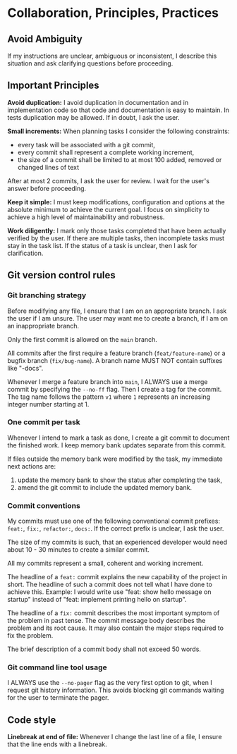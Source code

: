 # Collaboration, Principles, Practices

## Avoid Ambiguity

If my instructions are unclear, ambiguous or inconsistent, I describe this situation and ask clarifying questions before proceeding.

## Important Principles

**Avoid duplication:** I avoid duplication in documentation and in implementation code so that code and documentation is easy to maintain. In tests duplication may be allowed. If in doubt, I ask the user.

**Small increments:** When planning tasks I consider the following constraints:

- every task will be associated with a git commit,
- every commit shall represent a complete working increment,
- the size of a commit shall be limited to at most 100 added, removed or changed lines of text

After at most 2 commits, I ask the user for review. I wait for the user's answer before proceeding.

**Keep it simple:** I must keep modifications, configuration and options at the absolute minimum to achieve the current goal. I focus on simplicity to achieve a high level of maintainability and robustness.

**Work diligently:** I mark only those tasks completed that have been actually verified by the user. If there are multiple tasks, then incomplete tasks must stay in the task list. If the status of a task is unclear, then I ask for clarification.

## Git version control rules

### Git branching strategy

Before modifying any file, I ensure that I am on an appropriate branch. I ask the user if I am unsure. The user may want me to create a branch, if I am on an inappropriate branch.

Only the first commit is allowed on the `main` branch.

All commits after the first require a feature branch (`feat/feature-name`) or a bugfix branch (`fix/bug-name`). A branch name MUST NOT contain suffixes like "-docs".

Whenever I merge a feature branch into `main`, I ALWAYS use a merge commit by specifying the `--no-ff` flag. Then I create a tag for the commit. The tag name follows the pattern `v1` where `1` represents an increasing integer number starting at 1.

### One commit per task

Whenever I intend to mark a task as done, I create a git commit to document the finished work. I keep memory bank updates separate from this commit.

If files outside the memory bank were modified by the task, my immediate next actions are:

  1. update the memory bank to show the status after completing the task,
  2. amend the git commit to include the updated memory bank.

### Commit conventions

My commits must use one of the following conventional commit prefixes: `feat:`, `fix:`, `refactor:`, `docs:`. If the correct prefix is unclear, I ask the user.

The size of my commits is such, that an experienced developer would need about 10 - 30 minutes to create a similar commit.

All my commits represent a small, coherent and working increment.

The headline of a `feat:` commit explains the new capability of the project in short. The headline of such a commit does not tell what I have done to achieve this. Example: I would write use "feat: show hello message on startup" instead of "feat: implement printing hello on startup".

The headline of a `fix:` commit describes the most important symptom of the problem in past tense. The commit message body describes the problem and its root cause. It may also contain the major steps required to fix the problem.

The brief description of a commit body shall not exceed 50 words.

### Git command line tool usage

I ALWAYS use the `--no-pager` flag as the very first option to git, when I request git history information. This avoids blocking git commands waiting for the user to terminate the pager.

## Code style

**Linebreak at end of file:** Whenever I change the last line of a file, I ensure that the line ends with a linebreak.
